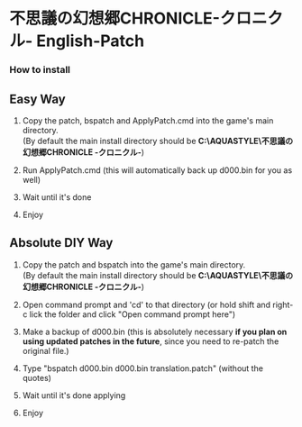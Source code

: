 # 不思議の幻想郷CHRONICLE-クロニクル- English-Patch #

### How to install ###

## Easy Way ##

1. Copy the patch, bspatch and ApplyPatch.cmd into the game's main directory.  
(By default the main install directory should be **C:\AQUASTYLE\不思議の幻想郷CHRONICLE -クロニクル-**)

2. Run ApplyPatch.cmd (this will automatically back up d000.bin for you as well)

3. Wait until it's done

4. Enjoy


## Absolute DIY Way ##

1. Copy the patch and bspatch into the game's main directory.  
(By default the main install directory should be **C:\AQUASTYLE\不思議の幻想郷CHRONICLE -クロニクル-**)

2. Open command prompt and 'cd' to that directory (or hold shift and right-c lick the folder and click "Open command prompt here")  

3. Make a backup of d000.bin (this is absolutely necessary **if you plan on using updated patches in the future**, since you need to re-patch the original file.)

4. Type "bspatch d000.bin d000.bin translation.patch" (without the quotes)

5. Wait until it's done applying

6. Enjoy